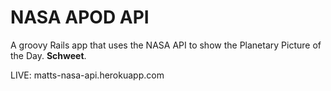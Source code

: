 # NASA APOD API

A groovy Rails app that uses the NASA API to show the Planetary Picture of the Day. **Schweet**.

LIVE: matts-nasa-api.herokuapp.com
